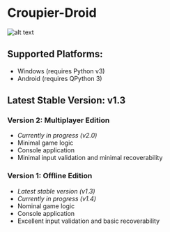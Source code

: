 # Croupier-Droid

![alt text](http://img1.starwars-holonet.com/holonet/dictionnaire/photos/droid_rh7.jpg)

## Supported Platforms:
+ Windows (requires Python v3)
+ Android (requires QPython 3)

## Latest Stable Version: v1.3

### Version 2: Multiplayer Edition
+ *Currently in progress (v2.0)*
+ Minimal game logic
+ Console application
+ Minimal input validation and minimal recoverability

### Version 1: Offline Edition
+ *Latest stable version (v1.3)*
+ *Currently in progress (v1.4)*
+ Nominal game logic
+ Console application
+ Excellent input validation and basic recoverability
